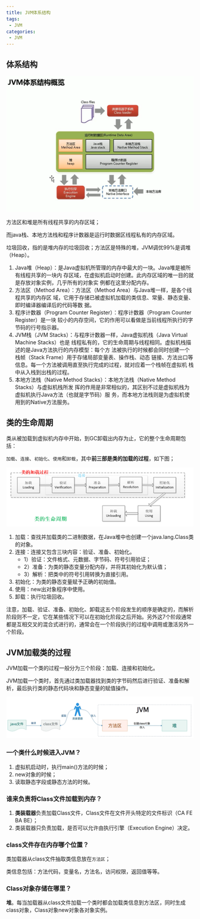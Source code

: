 ```yaml
---
title: JVM体系结构
tags:
 - JVM
categories: 
 - JVM
---
```




## 体系结构

![img](0_JVM体系结构.assets/jvmstructure001.png)

方法区和堆是所有线程共享的内存区域；

而java栈、本地方法栈和程序计数器是运行时数据区线程私有的内存区域。

垃圾回收，指的是堆内存的垃圾回收；方法区是特殊的堆，JVM调优99%是调堆（Heap）。

1. Java堆（Heap）：是Java虚拟机所管理的内存中最大的一块。Java堆是被所有线程共享的一块内
   存区域，在虚拟机启动时创建。此内存区域的唯一目的就是存放对象实例，几乎所有的对象实
   例都在这里分配内存。
2. 方法区（Method Area）：方法区（Method Area）与Java堆一样，是各个线程共享的内存区
   域，它用于存储已被虚拟机加载的类信息、常量、静态变量、即时编译器编译后的代码等数
   据。
3. 程序计数器（Program Counter Register）：程序计数器（Program Counter Register）是一块
   较小的内存空间，它的作用可以看做是当前线程所执行的字节码的行号指示器。
4. JVM栈（JVM Stacks）：与程序计数器一样，Java虚拟机栈（Java Virtual Machine Stacks）也是
   线程私有的，它的生命周期与线程相同。虚拟机栈描述的是Java方法执行的内存模型：每个方
   法被执行的时候都会同时创建一个栈帧（Stack Frame）用于存储局部变量表、操作栈、动态
   链接、方法出口等信息。每一个方法被调用直至执行完成的过程，就对应着一个栈帧在虚拟机
   栈中从入栈到出栈的过程。
5. 本地方法栈（Native Method Stacks）：本地方法栈（Native Method Stacks）与虚拟机栈所发
   挥的作用是非常相似的，其区别不过是虚拟机栈为虚拟机执行Java方法（也就是字节码）服
   务，而本地方法栈则是为虚拟机使用到的Native方法服务。



## 类的生命周期

类从被加载到虚拟机内存中开始，到GC卸载出内存为止，它的整个生命周期包括：

`加载`、`连接`、`初始化`、`使用`和`卸载`，其中**前三部是类的加载的过程**，如下图；

![687474703a2f2f737466165787437676c6106e67](0_JVM体系结构.assets/jvmstructure002.png)

1. 加载：查找并加载类的二进制数据，在Java堆中也创建一个java.lang.Class类的对象。
2. 连接：连接又包含三块内容：验证、准备、初始化。 
   - 1）验证：文件格式、元数据、字节码、符号引用验证；
   - 2）准备：为类的静态变量分配内存，并将其初始化为默认值；
   - 3）解析：把类中的符号引用转换为直接引用。
3. 初始化：为类的静态变量赋予正确的初始值。
4. 使用：new出对象程序中使用。
5. 卸载：执行垃圾回收。

注意，加载、验证、准备、初始化、卸载这五个阶段发生的顺序是确定的，而解析阶段则不一定，它在某些情况下可以在初始化阶段之后开始。另外这7个阶段通常都是互相交叉的混合式进行的，通常会在一个阶段执行的过程中调用或激活另外一个阶段。



## JVM加载类的过程

JVM加载一个类的过程一般分为三个阶段：加载、连接和初始化。

JVM加载一个类时，首先通过类加载器找到类的字节码然后进行验证、准备和解析，最后执行类的静态代码块和静态变量的赋值操作。

![JVM如何加载一个类](0_JVM体系结构.assets/jvmstructure003.png)

### 一个类什么时候进入JVM？

1. 虚拟机启动时，执行main()方法的时候；
2. new对象的时候；
3. 读取静态字段或静态方法的时候。

### 谁来负责将Class文件加载到内存？

1. **类装载器**负责加载Class文件，Class文件在文件开头特定的文件标识（CA FE BA BE）；
2. 类装载器只负责加载，是否可以允许由执行引擎（Execution Engine）决定。

### class文件存在内存哪个位置？

类加载器从class文件抽取类信息放在`方法区`；

类信息包括：方法代码，变量名，方法名，访问权限，返回值等等。

### Class对象存储在哪里？

**堆**。每当加载器从class文件加载一个类时都会加载类信息到方法区，同时生成class对象，Class对象new对象各对象实例。